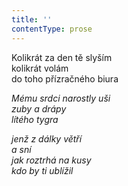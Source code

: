 ```yaml
---
title: ''
contentType: prose
---
```


<section>

Kolikrát za den tě slyším  
kolikrát volám  
do toho přízračného biura

_Mému srdci narostly uši  
zuby a drápy  
lítého tygra_

</section>

<section>

_jenž z dálky větří  
a sní  
jak roztrhá na kusy  
kdo by ti ublížil_

</section>
